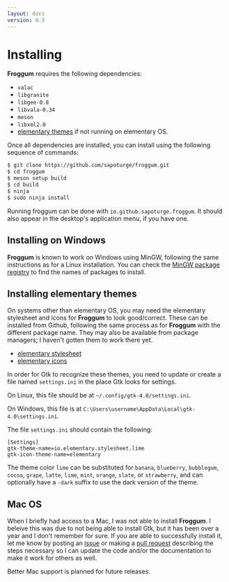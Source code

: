 ```yaml
---
layout: docs
version: 0.3
---
```


# Installing

**Froggum** requires the following dependencies:

 * `valac`
 * `libgranite`
 * `libgee-0.8`
 * `libvala-0.34`
 * `meson`
 * `libxml2.0`
 * [elementary themes](#installing-elementary-themes) if not running on elementary OS.

Once all dependencies are installed, you can install using the following sequence of commands:

```bash
$ git clone https://github.com/sapoturge/froggum.git
$ cd froggum
$ meson setup build
$ cd build
$ ninja
$ sudo ninja install
```

Running froggum can be done with `io.github.sapoturge.froggum`. It should also appear in the
desktop's application menu, if you have one.

## Installing on Windows

**Froggum** is known to work on Windows using MinGW, following the same instructions as for a Linux
installation. You can check the [MinGW package registry](https://packages.msys2.org/packages) to
find the names of packages to install.

## Installing elementary themes

On systems other than elementary OS, you may need the elementary stylesheet and icons for
**Froggum** to look good/correct. These can be installed from Github, following the same process as
for **Froggum** with the different package name. They may also be available from package managers;
I haven't gotten them to work there yet.

 * [elementary stylesheet](https://github.com/elementary/stylesheet)
 * [elementary icons](https://github.com/elementary/icons)

In order for Gtk to recognize these themes, you need to update or create a file named `settings.ini`
in the place Gtk looks for settings.

On Linux, this file should be at `~/.config/gtk-4.0/settings.ini`.

On Windows, this file is at `C:\Users\username\AppData\Local\gtk-4.0\settings.ini`.

The file `settings.ini` should contain the following:

```
[Settings]
gtk-theme-name=io.elementary.stylesheet.lime
gtk-icon-theme-name=elementary
```

The theme color `lime` can be substituted for `banana`, `blueberry`, `bubblegum`, `cocoa`, `grape`,
`latte`, `lime`, `mint`, `orange`, `slate`, or `strawberry`, and can optionally have a `-dark`
suffix to use the dark version of the theme.

## Mac OS 

When I briefly had access to a Mac, I was not able to install **Froggum**. I beleive this was due
to not being able to install Gtk, but it has been over a year and I don't remember for sure. If you
are able to successfully install it, let me know by posting an
[issue](https://github.com/sapoturge/froggum/issues/new) or making a
[pull request](https://github.com/sapoturge/froggum/compare) describing the steps necessary so I
can update the code and/or the documentation to make it work for others as well.

Better Mac support is planned for future releases.
